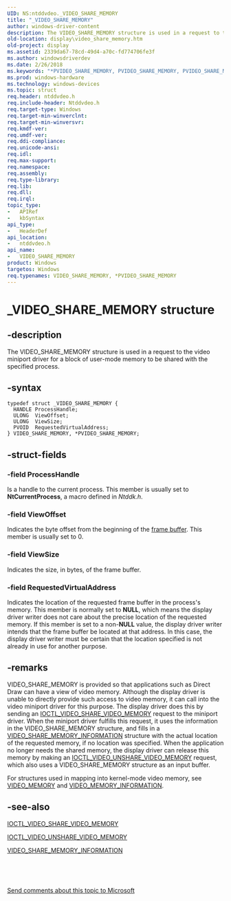 ```yaml
---
UID: NS:ntddvdeo._VIDEO_SHARE_MEMORY
title: "_VIDEO_SHARE_MEMORY"
author: windows-driver-content
description: The VIDEO_SHARE_MEMORY structure is used in a request to the video miniport driver for a block of user-mode memory to be shared with the specified process.
old-location: display\video_share_memory.htm
old-project: display
ms.assetid: 2339da67-78cd-49d4-a70c-fd774706fe3f
ms.author: windowsdriverdev
ms.date: 2/26/2018
ms.keywords: "*PVIDEO_SHARE_MEMORY, PVIDEO_SHARE_MEMORY, PVIDEO_SHARE_MEMORY structure pointer [Display Devices], VIDEO_SHARE_MEMORY, VIDEO_SHARE_MEMORY structure [Display Devices], Video_Structs_11e49bfc-ee25-48cd-9327-f09c6218ed72.xml, _VIDEO_SHARE_MEMORY, display.video_share_memory, ntddvdeo/PVIDEO_SHARE_MEMORY, ntddvdeo/VIDEO_SHARE_MEMORY"
ms.prod: windows-hardware
ms.technology: windows-devices
ms.topic: struct
req.header: ntddvdeo.h
req.include-header: Ntddvdeo.h
req.target-type: Windows
req.target-min-winverclnt: 
req.target-min-winversvr: 
req.kmdf-ver: 
req.umdf-ver: 
req.ddi-compliance: 
req.unicode-ansi: 
req.idl: 
req.max-support: 
req.namespace: 
req.assembly: 
req.type-library: 
req.lib: 
req.dll: 
req.irql: 
topic_type:
-	APIRef
-	kbSyntax
api_type:
-	HeaderDef
api_location:
-	ntddvdeo.h
api_name:
-	VIDEO_SHARE_MEMORY
product: Windows
targetos: Windows
req.typenames: VIDEO_SHARE_MEMORY, *PVIDEO_SHARE_MEMORY
---
```


# _VIDEO_SHARE_MEMORY structure


## -description


The VIDEO_SHARE_MEMORY structure is used in a request to the video miniport driver for a block of user-mode memory to be shared with the specified process.


## -syntax


````
typedef struct _VIDEO_SHARE_MEMORY {
  HANDLE ProcessHandle;
  ULONG  ViewOffset;
  ULONG  ViewSize;
  PVOID  RequestedVirtualAddress;
} VIDEO_SHARE_MEMORY, *PVIDEO_SHARE_MEMORY;
````


## -struct-fields




### -field ProcessHandle

Is a handle to the current process. This member is usually set to <b>NtCurrentProcess</b>, a macro defined in <i>Ntddk.h</i>.


### -field ViewOffset

Indicates the byte offset from the beginning of the <a href="https://msdn.microsoft.com/f697e0db-1db0-4a81-94d8-0ca079885480">frame buffer</a>. This member is usually set to 0.


### -field ViewSize

Indicates the size, in bytes, of the frame buffer.


### -field RequestedVirtualAddress

Indicates the location of the requested frame buffer in the process's memory. This member is normally set to <b>NULL</b>, which means the display driver writer does not care about the precise location of the requested memory. If this member is set to a non-<b>NULL</b> value, the display driver writer intends that the frame buffer be located at that address. In this case, the display driver writer must be certain that the location specified is not already in use for another purpose.


## -remarks



VIDEO_SHARE_MEMORY is provided so that applications such as Direct Draw can have a view of video memory. Although the display driver is unable to directly provide such access to video memory, it can call into the video miniport driver for this purpose. The display driver does this by sending an <a href="..\ntddvdeo\ni-ntddvdeo-ioctl_video_share_video_memory.md">IOCTL_VIDEO_SHARE_VIDEO_MEMORY</a> request to the miniport driver. When the miniport driver fulfills this request, it uses the information in the VIDEO_SHARE_MEMORY structure, and fills in a <a href="..\ntddvdeo\ns-ntddvdeo-_video_share_memory_information.md">VIDEO_SHARE_MEMORY_INFORMATION</a> structure with the actual location of the requested memory, if no location was specified. When the application no longer needs the shared memory, the display driver can release this memory by making an <a href="..\ntddvdeo\ni-ntddvdeo-ioctl_video_unshare_video_memory.md">IOCTL_VIDEO_UNSHARE_VIDEO_MEMORY</a> request, which also uses a VIDEO_SHARE_MEMORY structure as an input buffer.

For structures used in mapping into kernel-mode video memory, see <a href="..\ntddvdeo\ns-ntddvdeo-_video_memory.md">VIDEO_MEMORY</a> and <a href="..\ntddvdeo\ns-ntddvdeo-_video_memory_information.md">VIDEO_MEMORY_INFORMATION</a>.




## -see-also

<a href="..\ntddvdeo\ni-ntddvdeo-ioctl_video_share_video_memory.md">IOCTL_VIDEO_SHARE_VIDEO_MEMORY</a>



<a href="..\ntddvdeo\ni-ntddvdeo-ioctl_video_unshare_video_memory.md">IOCTL_VIDEO_UNSHARE_VIDEO_MEMORY</a>



<a href="..\ntddvdeo\ns-ntddvdeo-_video_share_memory_information.md">VIDEO_SHARE_MEMORY_INFORMATION</a>



 

 

<a href="mailto:wsddocfb@microsoft.com?subject=Documentation%20feedback [display\display]:%20VIDEO_SHARE_MEMORY structure%20 RELEASE:%20(2/26/2018)&amp;body=%0A%0APRIVACY STATEMENT%0A%0AWe use your feedback to improve the documentation. We don't use your email address for any other purpose, and we'll remove your email address from our system after the issue that you're reporting is fixed. While we're working to fix this issue, we might send you an email message to ask for more info. Later, we might also send you an email message to let you know that we've addressed your feedback.%0A%0AFor more info about Microsoft's privacy policy, see http://privacy.microsoft.com/en-us/default.aspx." title="Send comments about this topic to Microsoft">Send comments about this topic to Microsoft</a>

